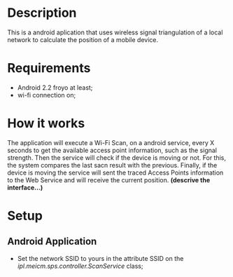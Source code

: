 # Description

This is a android aplication that uses wireless signal triangulation of a local network to calculate the position of a mobile device.

# Requirements

* Android 2.2 froyo at least;
* wi-fi connection on;

# How it works
 
The application will execute a Wi-Fi Scan, on a android service, every X seconds to get the available access point information, such as the signal strength. Then the service will check if the device is moving or not. For this, the system compares the last sacn result with the previous. Finally, if the device is moving the service will sent the  traced Access Points information to the Web Service and will receive the current position.
**(descrive the interface...)**

# Setup

## Android Application
* Set the network SSID to yours in the attribute SSID on the *ipl.meicm.sps.controller.ScanService* class;
